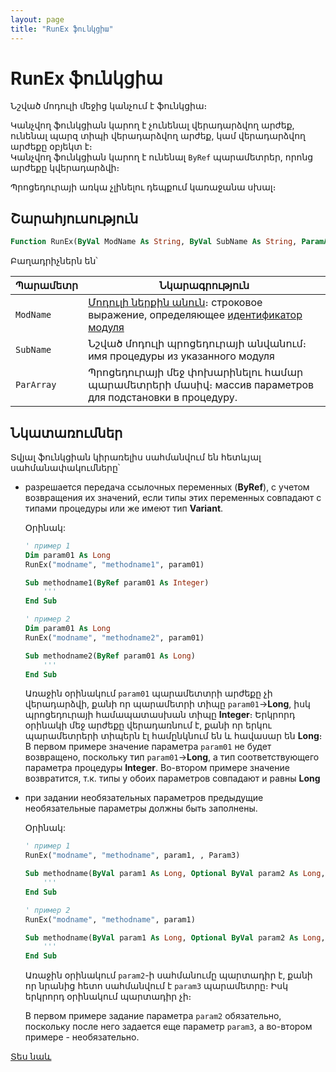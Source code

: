 ```yaml
---
layout: page
title: "RunEx ֆունկցիա"
---
```


# RunEx ֆունկցիա

Նշված մոդուլի մեջից կանչում է ֆունկցիա։ 

Կանչվող ֆունկցիան կարող է չունենալ վերադարձվող արժեք, ունենալ պարզ տիպի վերադարձվող արժեք, կամ վերադարձվող արժեքը օբյեկտ է։  
Կանչվող ֆունկցիան կարող է ունենալ `ByRef` պարամետրեր, որոնց արժեքը կվերադարձվի։

Պրոցեդուրայի առկա չլինելու դեպքում կառաջանա սխալ։ 

## Շարահյուսություն

``` vb
Function RunEx(ByVal ModName As String, ByVal SubName As String, ParamArray ParArray()) As Variant
```

Բաղադրիչներն են՝

|Պարամետր|Նկարագրություն
|--|--|
|`ModName`| [Մոդուլի ներքին անուն](../../../Defs/Module.md)։ строковое выражение, определяющее [идентификатор модуля](../../../Defs/Module.html)|
|`SubName`| Նշված մոդուլի պրոցեդուրայի անվանում։ имя процедуры из указанного модуля |
|`ParArray`| Պրոցեդուրայի մեջ փոխարինելու համար պարամետրերի մասիվ։ массив параметров для подстановки в процедуру. |

## Նկատառումներ

Տվյալ ֆունկցիան կիրառելիս սահմանվում են հետևյալ սահմանափակումները՝

* разрешается передача ссылочных переменных (**ByRef**), с учетом возвращения их значений, 
  если типы этих переменных совпадают с типами процедуры или же имеют тип **Variant**.
 
	Օրինակ:
	``` vb
	' пример 1
	Dim param01 As Long
	RunEx("modname", "methodname1", param01)  
  
	Sub methodname1(ByRef param01 As Integer)
		'''
	End Sub
	```
	``` vb
	' пример 2
	Dim param01 As Long
	RunEx("modname", "methodname2", param01)  
  
	Sub methodname2(ByRef param01 As Long)
		'''
	End Sub
	```

	Առաջին օրինակում `param01` պարամետտրի արժեքը չի վերադարձվի, քանի որ պարամետրի տիպը `param01`->**Long**, իսկ պրոցեդուրայի համապատասխան տիպը **Integer**։ Երկրորդ օրինակի մեջ արժեքը վերադառնում է, քանի որ երկու պարամետրերի տիպերն էլ համընկնում են և հավասար են **Long**։
	В первом примере значение параметра `param01` не будет возвращено, поскольку тип `param01`->**Long**, а тип соответствующего параметра процедуры **Integer**. Во-втором примере значение возвратится, 
	т.к. типы у обоих парамeтров совпадают и равны **Long**

* при задании необязательных параметров предыдущие необязательные параметры должны быть заполнены. 

	Օրինակ:
	``` vb
	' пример 1
	RunEx("modname", "methodname", param1, , Param3) 

	Sub methodname(ByVal param1 As Long, Optional ByVal param2 As Long, Optional ByVal param3 As Long)
		'''
	End Sub
	```
	``` vb
	' пример 2
	RunEx("modname", "methodname", param1) 

	Sub methodname(ByVal param1 As Long, Optional ByVal param2 As Long, Optional ByVal param3 As Long)
		'''
	End Sub
	```
	Առաջին օրինակում `param2`-ի սահմանումը պարտադիր է, քանի որ նրանից հետո սահմանվում է `param3` պարամետրը։ Իսկ երկրորդ օրինակում պարտադիր չի։

	В первом примере задание параметра `param2` обязательно, поскольку после него задается еще параметр `param3`, 
	а во-втором примере - необязательно.

[Տես նաև](../../../functions.html)
